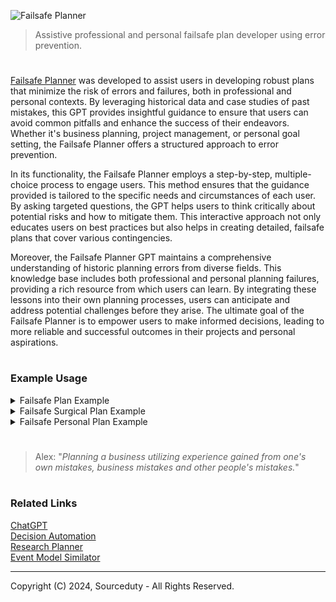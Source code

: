 ![Failsafe Planner](https://github.com/user-attachments/assets/da9636d9-3146-468b-81d8-013cc9fcbf40)

> Assistive professional and personal failsafe plan developer using error prevention.

#

[Failsafe Planner](https://chatgpt.com/g/g-QVyo2XUpR-failsafe-planner) was developed to assist users in developing robust plans that minimize the risk of errors and failures, both in professional and personal contexts. By leveraging historical data and case studies of past mistakes, this GPT provides insightful guidance to ensure that users can avoid common pitfalls and enhance the success of their endeavors. Whether it's business planning, project management, or personal goal setting, the Failsafe Planner offers a structured approach to error prevention.

In its functionality, the Failsafe Planner employs a step-by-step, multiple-choice process to engage users. This method ensures that the guidance provided is tailored to the specific needs and circumstances of each user. By asking targeted questions, the GPT helps users to think critically about potential risks and how to mitigate them. This interactive approach not only educates users on best practices but also helps in creating detailed, failsafe plans that cover various contingencies.

Moreover, the Failsafe Planner GPT maintains a comprehensive understanding of historic planning errors from diverse fields. This knowledge base includes both professional and personal planning failures, providing a rich resource from which users can learn. By integrating these lessons into their own planning processes, users can anticipate and address potential challenges before they arise. The ultimate goal of the Failsafe Planner is to empower users to make informed decisions, leading to more reliable and successful outcomes in their projects and personal aspirations.

#
### Example Usage

<details><summary>Failsafe Plan Example</summary>
<br>

#### Failsafe Plan Example

#### Objective:
Create a failsafe plan for launching a new product in a tech company to avoid common business planning errors.

#### Step 1: Define Clear Objectives
- **Primary Goal:** Successfully launch the new product by Q3 2024.
- **Secondary Goals:**
  - Achieve a 10% market share within the first year.
  - Gain positive reviews from at least 75% of early adopters.
  - Ensure the product has less than 1% defect rate.

#### Step 2: Identify Potential Risks and Historic Errors
1. **Insufficient Market Research**
   - **Historic Example:** Nokia's failure to adapt to smartphone trends due to poor market research.
   - **Mitigation Strategy:** Conduct comprehensive market research including competitor analysis, customer surveys, and trend analysis.

2. **Inadequate Product Testing**
   - **Historic Example:** Samsung Galaxy Note 7 battery explosions due to insufficient testing.
   - **Mitigation Strategy:** Implement rigorous multi-phase testing (alpha, beta, and stress tests) to identify and fix defects before launch.

3. **Poor Project Management**
   - **Historic Example:** Boeing 737 MAX delays and issues due to project management failures.
   - **Mitigation Strategy:** Adopt Agile project management techniques with regular sprints, reviews, and clear milestones.

4. **Ineffective Marketing Strategy**
   - **Historic Example:** New Coke’s failed marketing campaign which alienated its core consumers.
   - **Mitigation Strategy:** Develop a well-researched marketing plan with a focus on target demographics, value propositions, and phased marketing efforts.

5. **Supply Chain Disruptions**
   - **Historic Example:** COVID-19 pandemic causing global supply chain breakdowns.
   - **Mitigation Strategy:** Establish multiple suppliers, maintain a buffer inventory, and have contingency plans for supply chain disruptions.

#### Step 3: Develop a Detailed Action Plan
1. **Market Research**
   - Conduct surveys and focus groups.
   - Analyze competitors’ strengths and weaknesses.
   - Use analytics tools to predict market trends.

2. **Product Development and Testing**
   - Develop prototypes and conduct internal testing.
   - Perform beta testing with a select group of customers.
   - Implement feedback and conduct final stress tests.

3. **Project Management**
   - Set up an Agile project management framework.
   - Define clear milestones and deliverables.
   - Hold regular sprint reviews and adjust plans as necessary.

4. **Marketing and Promotion**
   - Create a comprehensive marketing plan targeting specific customer segments.
   - Develop promotional materials and plan a phased release.
   - Engage with influencers and early adopters for product endorsements.

5. **Supply Chain Management**
   - Identify and establish relationships with multiple suppliers.
   - Maintain a safety stock of critical components.
   - Develop contingency plans for potential supply chain issues.

#### Step 4: Monitor and Review
- **Regular Reviews:** Schedule bi-weekly project review meetings to assess progress and address issues.
- **Feedback Mechanism:** Set up a feedback loop with customers and stakeholders to identify and resolve issues promptly.
- **Risk Assessment:** Continuously monitor for new risks and update the failsafe plan accordingly.

#### Step 5: Post-Launch Evaluation
- **Performance Analysis:** Assess the product’s performance against initial goals (market share, customer satisfaction, defect rates).
- **Lessons Learned:** Conduct a post-mortem analysis to understand what worked and what didn’t.
- **Continuous Improvement:** Use insights from the evaluation to improve future product launches and refine the failsafe plan.

#### Conclusion
By learning from historic business planning errors and implementing these strategies, the tech company can significantly reduce the risk of failure and increase the chances of a successful product launch.

<br>
</details>

<details><summary>Failsafe Surgical Plan Example</summary>
<br>

#### Failsafe Surgical Plan Example

**Objective:**
To create a comprehensive and failsafe surgical plan to ensure patient safety, successful surgery outcomes, and minimize the risk of errors.

---

#### Pre-Operative Phase

1. **Patient Assessment:**
   - Detailed medical history review.
   - Comprehensive physical examination.
   - Necessary diagnostic tests (e.g., blood work, imaging).
   - Allergies and current medications check.

2. **Surgical Team Briefing:**
   - Confirm roles and responsibilities of each team member.
   - Review patient's case and surgical procedure.
   - Discuss potential complications and contingency plans.
   - Ensure all team members are aware of the surgical checklist.

3. **Informed Consent:**
   - Discuss the procedure, risks, benefits, and alternatives with the patient.
   - Ensure the patient fully understands and signs the consent form.

4. **Equipment and Supplies Check:**
   - Verify availability and functionality of all necessary surgical instruments and equipment.
   - Prepare sterile packs and ensure sterility.

5. **Pre-Operative Patient Preparation:**
   - Confirm patient identity and surgical site.
   - Mark the surgical site.
   - Administer pre-operative medications as needed.
   - Ensure patient fasting protocols are followed.

---

#### Intra-Operative Phase

1. **Time-Out Procedure:**
   - Conduct a final verification of patient identity, surgical site, and procedure.
   - Confirm the availability of necessary equipment and instruments.
   - Ensure all team members are present and attentive.

2. **Anesthesia Monitoring:**
   - Continuously monitor the patient's vital signs and anesthesia levels.
   - Have emergency drugs and equipment readily available.

3. **Surgical Procedure:**
   - Follow the standardized surgical protocol.
   - Maintain a sterile environment throughout the surgery.
   - Communicate effectively with the team regarding each step and any changes.

4. **Complication Management:**
   - Be prepared for potential complications (e.g., bleeding, infection).
   - Have a contingency plan and necessary supplies for emergency situations.

---

#### Post-Operative Phase

1. **Immediate Post-Operative Care:**
   - Transfer the patient to the recovery area.
   - Monitor vital signs and recovery from anesthesia.
   - Manage pain and other post-operative symptoms.

2. **Post-Operative Instructions:**
   - Provide the patient and family with detailed post-operative care instructions.
   - Schedule follow-up appointments.
   - Educate on signs of complications and when to seek medical attention.

3. **Documentation:**
   - Complete and review all surgical records and documentation.
   - Record any intra-operative events and complications.
   - Update the patient's medical records.

4. **Team Debrief:**
   - Conduct a debriefing session with the surgical team to discuss the procedure and any issues encountered.
   - Identify areas for improvement and update protocols as necessary.

---

### Quality Assurance and Continuous Improvement

1. **Regular Training and Drills:**
   - Conduct regular training sessions for the surgical team.
   - Perform drills for emergency scenarios.

2. **Feedback Loop:**
   - Establish a system for collecting feedback from patients and staff.
   - Use feedback to improve procedures and protocols.

3. **Audit and Review:**
   - Regularly audit surgical outcomes and adherence to protocols.
   - Review and update the surgical plan based on audit findings.

4. **Technology and Innovation:**
   - Stay updated with the latest advancements in surgical techniques and equipment.
   - Implement new technologies that enhance patient safety and surgical outcomes.

---

This failsafe surgical plan aims to minimize errors, ensure patient safety, and improve surgical outcomes through meticulous planning, thorough communication, and continuous improvement.

<br>
</details>

<details><summary>Failsafe Personal Plan Example</summary>
<br>

Example Failsafe Personal Plan

1. Goal Setting

   a. Clearly define short-term and long-term goals.

   b. Ensure goals are SMART (Specific, Measurable, Achievable, Relevant, Time-bound).

2. Financial Planning

   a. Create a detailed budget including income, expenses, savings, and investments.

   b. Set up an emergency fund covering at least 6 months of living expenses.

   c. Regularly review and adjust the budget as needed.

3. Health and Well-being

   a. Schedule regular medical check-ups and follow a healthy lifestyle.

   b. Incorporate regular physical activity into the daily routine.

   c. Prioritize mental health by managing stress through hobbies, meditation, or therapy.

4. Professional Development

   a. Set clear career objectives and milestones.

   b. Identify necessary skills and pursue relevant training or education.

   c. Network with professionals in the field to seek mentorship and opportunities.

5. Time Management

   a. Use a calendar or planner to schedule daily activities and tasks.

   b. Prioritize tasks based on urgency and importance.

   c. Allocate time for relaxation and recreation to avoid burnout.

6. Relationship Building

   a. Maintain regular communication with family and friends.

   b. Resolve conflicts promptly and amicably.

   c. Invest time in nurturing meaningful relationships.

7. Contingency Planning

   a. Identify potential risks (financial, health, career, etc.) and develop mitigation strategies.

   b. Create a list of emergency contacts and resources.

   c. Review and update the contingency plan regularly.

8. Continuous Improvement

   a. Reflect on personal progress and setbacks periodically.

   b. Seek feedback from trusted individuals to identify areas for improvement.

   c. Stay informed about new methods and strategies for personal growth.

9. Documentation and Record Keeping

   a. Maintain a record of important documents (financial, medical, legal).

   b. Store documents securely and ensure easy access when needed.

   c. Regularly update and review documents to keep them current.

10. Review and Adapt

    a. Schedule regular reviews of the personal plan (monthly, quarterly, annually).

    b. Adjust goals and strategies based on changes in circumstances or priorities.

    c. Celebrate achievements and set new objectives to stay motivated.

By following this structured plan, you can ensure a comprehensive approach to personal development and minimize the risk of failures or setbacks.

<br>
</details>

#

> Alex: "*Planning a business utilizing experience gained from one's own mistakes, business mistakes and other people's mistakes.*"

#
### Related Links

[ChatGPT](https://github.com/sourceduty/ChatGPT)
<br>
[Decision Automation](https://github.com/sourceduty/Decision_Automation)
<br>
[Research Planner](https://github.com/sourceduty/Research_Planner)
<br>
[Event Model Similator](https://github.com/sourceduty/Event_Model_Simulator)

***
Copyright (C) 2024, Sourceduty - All Rights Reserved.
